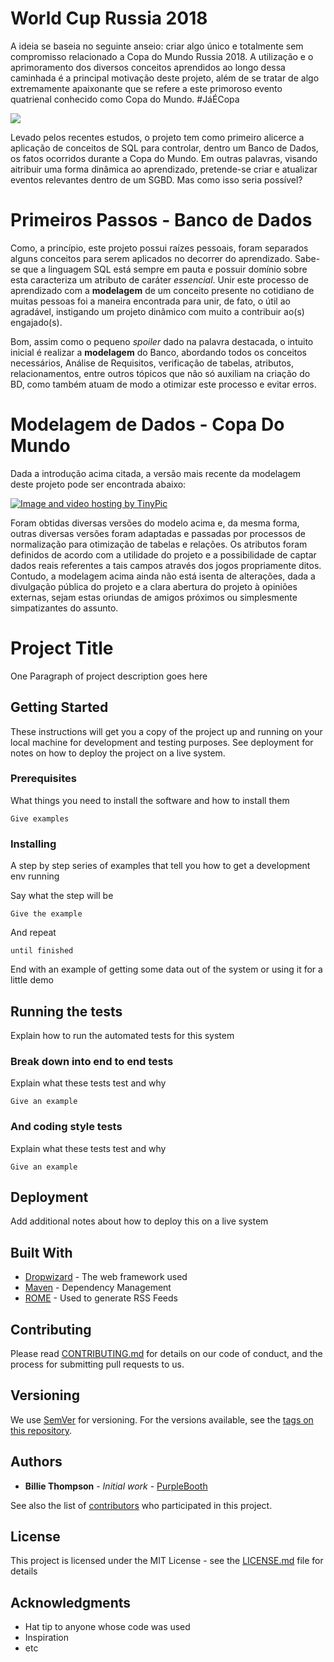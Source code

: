 # World Cup Russia 2018
A ideia se baseia no seguinte anseio: criar algo único e totalmente sem compromisso relacionado a Copa do Mundo Russia 2018. A utilização
e o aprimoramento dos diversos conceitos aprendidos ao longo dessa caminhada é a principal motivação deste projeto, além de se tratar de algo extremamente apaixonante que se refere a este primoroso evento quatrienal conhecido como Copa do Mundo. 
#JáÉCopa

<img src="https://www.bodog.net/wp-content/uploads/2018/01/statistics_copa_do_mundo-1.jpg"/>

Levado pelos recentes estudos, o projeto tem como primeiro alicerce a aplicação de conceitos de SQL para controlar, dentro um Banco de Dados, os fatos ocorridos durante a Copa do Mundo. Em outras palavras, visando aitribuir uma forma dinâmica ao aprendizado, pretende-se criar e atualizar eventos relevantes dentro de um SGBD. Mas como isso seria possível?


# Primeiros Passos - Banco de Dados
Como, a princípio, este projeto possui raízes pessoais, foram separados alguns conceitos para serem aplicados no decorrer do aprendizado. Sabe-se que a linguagem SQL está sempre em pauta e possuir domínio sobre esta caracteriza um atributo de caráter <i>essencial</i>. Unir este processo de aprendizado com a <b>modelagem</b> de um conceito presente no cotidiano de muitas pessoas foi a maneira encontrada para unir, de fato, o útil ao agradável, instigando um projeto dinâmico com muito a contribuir ao(s) engajado(s).

Bom, assim como o pequeno <i>spoiler</i> dado na palavra destacada, o intuito inicial é realizar a <b>modelagem</b> do Banco, abordando todos os conceitos necessários, Análise de Requisitos, verificação de tabelas, atributos, relacionamentos, entre outros tópicos que não só auxiliam na criação do BD, como também atuam de modo a otimizar este processo e evitar erros.

# Modelagem de Dados - Copa Do Mundo

Dada a introdução acima citada, a versão mais recente da modelagem deste projeto pode ser encontrada abaixo:

<a href="http://pt-br.tinypic.com?ref=a5i1xd" target="_blank"><img src="http://i67.tinypic.com/a5i1xd.jpg" border="0" alt="Image and video hosting by TinyPic"></a>

Foram obtidas diversas versões do modelo acima e, da mesma forma, outras diversas versões foram adaptadas e passadas por processos de normalização para otimização de tabelas e relações. Os atributos foram definidos de acordo com a utilidade do projeto e a possibilidade de captar dados reais referentes a tais campos através dos jogos propriamente ditos.
Contudo, a modelagem acima ainda não está isenta de alterações, dada a divulgação pública do projeto e a clara abertura do projeto à opiniões externas, sejam estas oriundas de amigos próximos ou simplesmente simpatizantes do assunto.

# Project Title

One Paragraph of project description goes here

## Getting Started

These instructions will get you a copy of the project up and running on your local machine for development and testing purposes. See deployment for notes on how to deploy the project on a live system.

### Prerequisites

What things you need to install the software and how to install them

```
Give examples
```

### Installing

A step by step series of examples that tell you how to get a development env running

Say what the step will be

```
Give the example
```

And repeat

```
until finished
```

End with an example of getting some data out of the system or using it for a little demo

## Running the tests

Explain how to run the automated tests for this system

### Break down into end to end tests

Explain what these tests test and why

```
Give an example
```

### And coding style tests

Explain what these tests test and why

```
Give an example
```

## Deployment

Add additional notes about how to deploy this on a live system

## Built With

* [Dropwizard](http://www.dropwizard.io/1.0.2/docs/) - The web framework used
* [Maven](https://maven.apache.org/) - Dependency Management
* [ROME](https://rometools.github.io/rome/) - Used to generate RSS Feeds

## Contributing

Please read [CONTRIBUTING.md](https://gist.github.com/PurpleBooth/b24679402957c63ec426) for details on our code of conduct, and the process for submitting pull requests to us.

## Versioning

We use [SemVer](http://semver.org/) for versioning. For the versions available, see the [tags on this repository](https://github.com/your/project/tags). 

## Authors

* **Billie Thompson** - *Initial work* - [PurpleBooth](https://github.com/PurpleBooth)

See also the list of [contributors](https://github.com/your/project/contributors) who participated in this project.

## License

This project is licensed under the MIT License - see the [LICENSE.md](LICENSE.md) file for details

## Acknowledgments

* Hat tip to anyone whose code was used
* Inspiration
* etc

